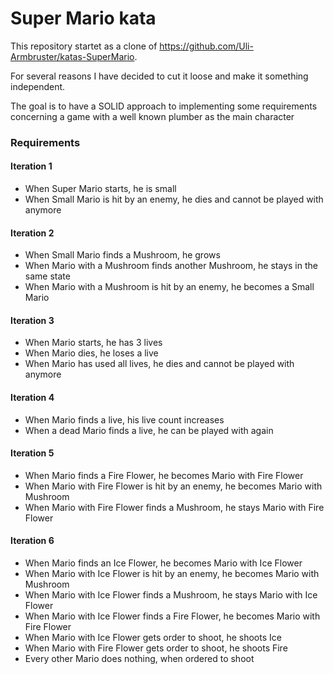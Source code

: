 # Super Mario kata

This repository startet as a clone of https://github.com/Uli-Armbruster/katas-SuperMario.

For several reasons I have decided to cut it loose and make it something independent.

The goal is to have a SOLID approach to implementing some requirements concerning a game with a well known plumber as the main character

### Requirements

#### Iteration 1
- When Super Mario starts, he is small
- When Small Mario is hit by an enemy, he dies and cannot be played with anymore

#### Iteration 2
- When Small Mario finds a Mushroom, he grows
- When Mario with a Mushroom finds another Mushroom, he stays in the same state 
- When Mario with a Mushroom is hit by an enemy, he becomes a Small Mario

#### Iteration 3
- When Mario starts, he has 3 lives
- When Mario dies, he loses a live
- When Mario has used all lives, he dies and cannot be played with anymore

#### Iteration 4
- When Mario finds a live, his live count increases
- When a dead Mario finds a live, he can be played with again

#### Iteration 5
- When Mario finds a Fire Flower, he becomes Mario with Fire Flower
- When Mario with Fire Flower is hit by an enemy, he becomes Mario with Mushroom
- When Mario with Fire Flower finds a Mushroom, he stays Mario with Fire Flower

#### Iteration 6
- When Mario finds an Ice Flower, he becomes Mario with Ice Flower
- When Mario with Ice Flower is hit by an enemy, he becomes Mario with Mushroom
- When Mario with Ice Flower finds a Mushroom, he stays Mario with Ice Flower
- When Mario with Ice Flower finds a Fire Flower, he becomes Mario with Fire Flower
- When Mario with Ice Flower gets order to shoot, he shoots Ice
- When Mario with Fire Flower gets order to shoot, he shoots Fire
- Every other Mario does nothing, when ordered to shoot
